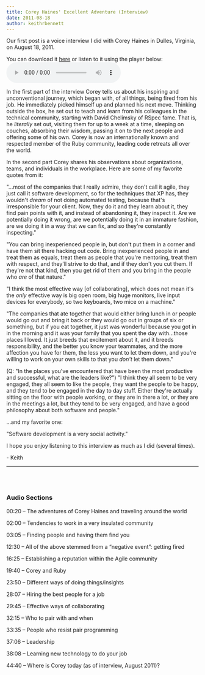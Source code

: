 ```yaml
---
title: Corey Haines' Excellent Adventure (Interview)
date: 2011-08-18
author: keithrbennett
---
```


Our first post is a voice interview I did with Corey Haines in Dulles, Virginia, on August 18, 2011.

You can download it [here](/assets/audio/corey-haines-dulles-hyatt-2011-08-18.mp3) or listen to it using the player below:
<audio src="/assets/audio/corey-haines-dulles-hyatt-2011-08-18.mp3" controls preload>
  Your browser does not support playing audio.
</audio>

In the first part of the interview Corey tells us about his inspiring and unconventional journey, which began with, of all things, being fired from his job.  He immediately picked himself up and planned his next move.  Thinking outside the box, he set out to teach and learn from his colleagues in the technical community, starting with David Chelimsky of RSpec fame.  That is, he *literally* set out, visiting them for up to a week at a time, sleeping on couches, absorbing their wisdom, passing it on to the next people and offering some of his own.  Corey is now an internationally known and respected member of the Ruby community, leading code retreats all over the world.

In the second part Corey shares his observations about organizations, teams, and individuals in the workplace.  Here are some of my favorite quotes from it:

"...most of the companies that I really admire, they don't call it agile, they just call it software development, so for the techniques that XP has, they wouldn't *dream* of not doing automated testing, because that's irresponsible for your client.  Now, they do it and they learn about it, they find pain points with it, and instead of abandoning it, they inspect it. Are we potentially doing it wrong, are we potentially doing it in an immature fashion, are we doing it in a way that we can fix, and so they're constantly inspecting."

"You can bring inexperienced people in, but don't put them in a corner and have them sit there hacking out code.  Bring inexperienced people in and treat them as equals, treat them as people that you're mentoring, treat them with respect, and they'll strive to do that, and if they don't you cut them. If they're not that kind, then you get rid of them and you bring in the people who *are* of that nature."

"I think the most effective way [of collaborating], which does not mean it's the *only* effective way is big open room, big huge monitors, live input devices for everybody, so two keyboards, two mice on a machine."

"The companies that ate together that would either bring lunch in or people would go out and bring it back or they would go out in groups of six or something, but if you eat together, it just was wonderful because you got in in the morning and it was your family that you spent the day with...those places I loved.  It just breeds that excitement about it, and it breeds responsibility, and the better you know your teammates, and the more affection you have for them, the less you want to let them down, and you're willing to work on your own skills to that you *don't* let them down."

(Q: "In the places you've encountered that have been the most productive and successful, what are the leaders like?")  "I think they all seem to be very engaged, they all seem to like the people, they want the people to be happy, and they tend to be engaged in the day to day stuff.  Either they're actually sitting on the floor with people working, or they are in there a lot, or they are in the meetings a lot, but they tend to be very engaged, and have a good philosophy about both software and people."

...and my favorite one:

"Software development is a very social activity."

I hope you enjoy listening to this interview as much as I did (several times).

\- Keith

----

<br />
<br />


### Audio Sections

00:20 – The adventures of Corey Haines and traveling around the world

02:00 – Tendencies to work in a very insulated community

03:05 – Finding people and having them find you

12:30 – All of the above stemmed from a “negative event”: getting fired

16:25 – Establishing a reputation within the Agile community

19:40 – Corey and Ruby

23:50 – Different ways of doing things/insights

28:07 – Hiring the best people for a job

29:45 – Effective ways of collaborating

32:15 – Who to pair with and when

33:35 – People who resist pair programming

37:06 – Leadership

38:08 – Learning new technology to do your job

44:40 – Where is Corey today (as of interview, August 2011)?
